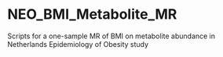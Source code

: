 # NEO_BMI_Metabolite_MR
Scripts for a one-sample MR of BMI on metabolite abundance in Netherlands Epidemiology of Obesity study
